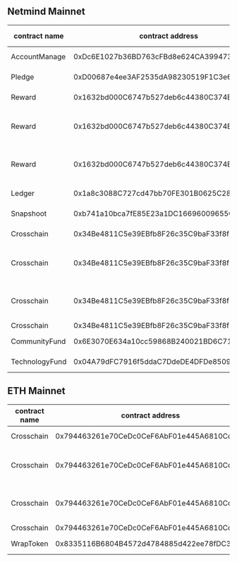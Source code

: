## Netmind Mainnet

|contract name|contract address|Operating Instructions|invoke methods|parameter invocation|
| --- | --- | --- |--- | --- |
| AccountManage | 0xDc6E1027b36BD763cFBd8e624CA3994737FA4b6c |  Upgrade Contract  | upgrad  | 0xc6E87754a86f454C13203E0792c7c59B6a9DE957 |
| Pledge | 0xD00687e4ee3AF2535dA98230519F1C3e642631df | Upgrade Contract  | upgrad | 0xBca31988f21099597b729DAf888818595abC6aAB |
| Reward | 0x1632bd000C6747b527deb6c44380C374B0D56c56 | Upgrade Contract  | upgrad |  0x203e712cB0585050Cc8BDD64cb6a1E11BD6Fc317  |
|  Reward | 0x1632bd000C6747b527deb6c44380C374B0D56c56 | Set up Close Contract Executor  |  updateExector |  0x3909db3e4ccfb19e58ce52564a8aa996c1b17d10 |
|  Reward | 0x1632bd000C6747b527deb6c44380C374B0D56c56 |  Set maximum daily extraction | updateThreshold  |  100000000000000000000000 |
| Ledger | 0x1a8c3088C727cd47bb70FE301B0625C28398762c | Upgrade Contract  | upgrad | 0x4519573fb83b88a9c78cb535f1f9a7c3b3434960 |
| Snapshoot | 0xb741a10bca7fE85E23a1DC16696009655C5B6F11 | Upgrade Contract  | upgrad | 0x84818b6639161ddad5f0c04ceee67983b0cee9d6 |
| Crosschain | 0x34Be4811C5e39EBfb8F26c35C9baF33f8f772689 |  Upgrade Contract  | upgrad | 0x68ad619eff80c653b965516f7bcf01a6b0ce460f |
|  Crosschain | 0x34Be4811C5e39EBfb8F26c35C9baF33f8f772689 | Set up Close Contract Executor  |  updateExector |  0x3909db3e4ccfb19e58ce52564a8aa996c1b17d10 |
|  Crosschain | 0x34Be4811C5e39EBfb8F26c35C9baF33f8f772689|  Set maximum daily extraction | updateThreshold  | _tokens:  [0x0000000000000000000000000000000000000000]   _thresholds:  [100000000000000000000000] |
|  Crosschain | 0x34Be4811C5e39EBfb8F26c35C9baF33f8f772689|  Set trader | updateTrader  |  0x2d8e09b546d0067acdb415329f0cb2204b198aa9 |
| CommunityFund | 0x6E3070E634a10cc59868B240021BD6C71303778b |  Upgrade Contract  | upgrad | 0x60731bfb151c24dd81b0dad4c0570f5ec33a6ebb |
| TechnologyFund | 0x04A79dFC7916f5ddaC7DdeDE4DFDe85090d2795c |  Upgrade Contract  | upgrad | 0x0132aa646a18a72cd7b025e57151d52d2bd53f91 |

## ETH  Mainnet

|contract name|contract address|Operating Instructions|invoke methods|parameter invocation|
| --- | --- | --- |--- | --- | 
| Crosschain | 0x794463261e70CeDc0CeF6AbF01e445A6810Cc2B8 |  Upgrade Contract  | upgrad | 0x74f5c3b87a0bf0512e08d765381ad257954c760d | 
|  Crosschain | 0x794463261e70CeDc0CeF6AbF01e445A6810Cc2B8 | Set up Close Contract Executor  |  updateExector |  0x3909db3e4ccfb19e58ce52564a8aa996c1b17d10 | 
|  Crosschain | 0x794463261e70CeDc0CeF6AbF01e445A6810Cc2B8|  Set maximum daily extraction | updateThreshold  | _tokens:[0x8335116B6804B4572d4784885d422ee78fDC3D09] _thresholds:[100000000000000000000000] | 
|  Crosschain | 0x794463261e70CeDc0CeF6AbF01e445A6810Cc2B8|  Set trader | updateTrader  |  0x2d8e09b546d0067acdb415329f0cb2204b198aa9 | 
|  WrapToken | 0x8335116B6804B4572d4784885d422ee78fDC3D09|  Upgrade Contract  | upgrad |  0x181dcfa9895616d634118b24a5a197baafbfb834 |



